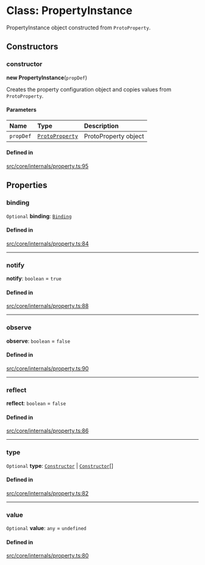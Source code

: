 # Class: PropertyInstance

PropertyInstance object constructed from `ProtoProperty`.

## Constructors

### constructor

**new PropertyInstance**(`propDef`)

Creates the property configuration object and copies values from `ProtoProperty`.

#### Parameters

| Name | Type | Description |
| :------ | :------ | :------ |
| `propDef` | [`ProtoProperty`](ProtoProperty.md) | ProtoProperty object |

#### Defined in

[src/core/internals/property.ts:95](https://github.com/io-gui/iogui/blob/main/src/core/internals/property.ts#L95)

## Properties

### binding

 `Optional` **binding**: [`Binding`](Binding.md)

#### Defined in

[src/core/internals/property.ts:84](https://github.com/io-gui/iogui/blob/main/src/core/internals/property.ts#L84)

___

### notify

 **notify**: `boolean` = `true`

#### Defined in

[src/core/internals/property.ts:88](https://github.com/io-gui/iogui/blob/main/src/core/internals/property.ts#L88)

___

### observe

 **observe**: `boolean` = `false`

#### Defined in

[src/core/internals/property.ts:90](https://github.com/io-gui/iogui/blob/main/src/core/internals/property.ts#L90)

___

### reflect

 **reflect**: `boolean` = `false`

#### Defined in

[src/core/internals/property.ts:86](https://github.com/io-gui/iogui/blob/main/src/core/internals/property.ts#L86)

___

### type

 `Optional` **type**: [`Constructor`](../README.md#constructor) \| [`Constructor`](../README.md#constructor)[]

#### Defined in

[src/core/internals/property.ts:82](https://github.com/io-gui/iogui/blob/main/src/core/internals/property.ts#L82)

___

### value

 `Optional` **value**: `any` = `undefined`

#### Defined in

[src/core/internals/property.ts:80](https://github.com/io-gui/iogui/blob/main/src/core/internals/property.ts#L80)
